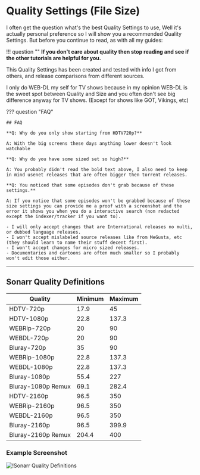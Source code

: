 # Quality Settings (File Size)

I often get the question what's the best Quality Settings to use,
Well it's actually personal preference so I will show you a recommended Quality Settings.
But before you continue to read, as with all my guides:

!!! question ""
    **If you don't care about quality then stop reading and see if the other tutorials are helpful for you.**

This Quality Settings has been created and tested with info I got from others, and release comparisons from different sources.

I only do WEB-DL my self for TV shows because in my opinion WEB-DL is the sweet spot between Quality and Size and you often don't see big difference anyway for TV shows. (Except for shows like GOT, Vikings, etc)

??? question "FAQ"

    ## FAQ

    **Q: Why do you only show starting from HDTV720p?**

    A: With the big screens these days anything lower doesn't look watchable

    **Q: Why do you have some sized set so high?**

    A: You probably didn't read the bold text above, I also need to keep in mind usenet releases that are often bigger then torrent releases.

    **Q: You noticed that some episodes don't grab because of these settings.**

    A: If you notice that some episodes won't be grabbed because of these size settings you can provide me a proof with a screenshot and the error it shows you when you do a interactive search (non redacted except the indexer/tracker if you want to).

    - I will only accept changes that are International releases no multi, or dubbed language releases.
    - I won't accept mislabeled source releases like from MeGusta, etc (they should learn to name their stuff decent first).
    - I won't accept changes for micro sized releases.
    - Documentaries and cartoons are often much smaller so I probably won't edit those either.

------

## Sonarr Quality Definitions

| Quality            | Minimum | Maximum |
| ------------------ | ------- | ------- |
| HDTV-720p          | 17.9    | 45      |
| HDTV-1080p         | 22.8    | 137.3   |
| WEBRip-720p        | 20      | 90      |
| WEBDL-720p         | 20      | 90      |
| Bluray-720p        | 35      | 90      |
| WEBRip-1080p       | 22.8    | 137.3   |
| WEBDL-1080p        | 22.8    | 137.3   |
| Bluray-1080p       | 55.4    | 227     |
| Bluray-1080p Remux | 69.1    | 282.4   |
| HDTV-2160p         | 96.5    | 350     |
| WEBRip-2160p       | 96.5    | 350     |
| WEBDL-2160p        | 96.5    | 350     |
| Bluray-2160p       | 96.5    | 399.9   |
| Bluray-2160p Remux | 204.4   | 400     |

### Example Screenshot

![!Sonarr Quality Definitions](images/sqs-sonarr-quality-definitions.png)
